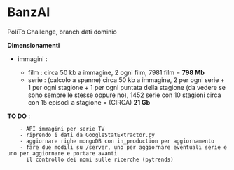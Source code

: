 # BanzAI
PoliTo Challenge, branch dati dominio

**Dimensionamenti**

 - immagini :

    - film : circa 50 kb a immagine, 2 ogni film, 7981 film =  **798 Mb**
    - serie : (calcolo a spanne) circa 50 kb a immagine, 2 per ogni serie + 1 per ogni stagione + 1 per ogni puntata della stagione (da vedere se sono sempre le stesse oppure no), 1452 serie con 10 stagioni circa con 15 episodi a stagione = (CIRCA) **21 Gb**

**TO DO** :

        - API immagini per serie TV
        - riprendo i dati da GoogleStatExtractor.py
        - aggiornare righe mongoDB con in_production per aggiornamento
        - fare due modili su /server, uno per aggiornare eventuali serie e uno per aggiornare e portare avanti 
          il controllo dei nomi sulle ricerche (pytrends)


